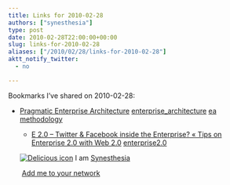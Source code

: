 ```yaml
---
title: Links for 2010-02-28
authors: ["synesthesia"]
type: post
date: 2010-02-28T22:00:00+00:00
slug: links-for-2010-02-28 
aliases: ["/2010/02/28/links-for-2010-02-28"]
aktt_notify_twitter:
  - no

---
```

Bookmarks I&#8217;ve shared on 2010-02-28:

  * [Pragmatic Enterprise Architecture][1] 
    [enterprise_architecture][2] [ea][3] [methodology][4] </li> 
    
      * [E 2.0 &ndash; Twitter & Facebook inside the Enterprise? &laquo; Tips on Enterprise 2.0 with Web 2.0][5] 
        [enterprise2.0][6] </li> </ul> 
        
        <p class="deliciouslink">
          <a href="https://del.icio.us/synesthesia" title="See all my bookmarks on del.icio.us"><img src="https://www.synesthesia.co.uk/images/deliciousicon.jpg" alt="Delicious icon" /></a>&nbsp;I am <a href="https://del.icio.us/synesthesia" title="See all my bookmarks on del.icio.us">Synesthesia</a>
        </p>
        
        <p class="deliciouslink">
          <a href="https://del.icio.us/network?add=synesthesia" title="Add me to your del.icio.us network"><img src="https://www.synesthesia.co.uk/images/add.gif" alt="" /></a>&nbsp;<a href="https://del.icio.us/network?add=synesthesia" title="Add me to your del.icio.us network">Add me to your network</a>
        </p>

 [1]: https://pragmaticea.com/
 [2]: https://delicious.com/synesthesia/enterprise_architecture
 [3]: https://delicious.com/synesthesia/ea
 [4]: https://delicious.com/synesthesia/methodology
 [5]: https://webtechman.com/blog/2010/02/26/e-2-0-twitter-facebook-inside-the-enterprise/?utm_source=feedburner
 [6]: https://delicious.com/synesthesia/enterprise2.0